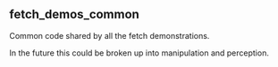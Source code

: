 fetch_demos_common
------------------

Common code shared by all the fetch demonstrations.

In the future this could be broken up into manipulation and perception.
